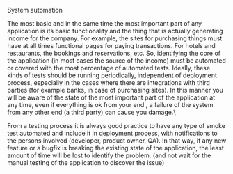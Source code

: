 System automation


The most basic and in the same time the most important part of any application is its basic functionality and the thing that is actually generating income for the company.
For example, the sites for purchasing things must have at all times functional pages for paying transactions. For hotels and restaurants, the bookings and reservations, etc.
So, identifying the core of the application (in most cases the source of the income) must be automated or covered with the most percentage of automated tests.
Ideally, these kinds of tests should be running periodically, independent of deployment process, especially in the cases where there are integrations with third parties (for example banks, in case of purchasing sites). In this manner you will be aware of the state of the most important part of the application at any time, even if everything is ok from your end , a failure of the system from any other end (a third party) can cause you damage.\

From a testing process it is always good practice to have any type of smoke test automated and include it in deployment process, with notifications to the persons involved (developer, product owner, QA). In that way, if any new feature or a bugfix is breaking the existing state of the application, the least amount of time will be lost to identify the problem. (and not wait for the manual testing of the application to discover the issue) 
